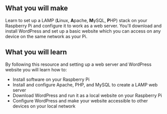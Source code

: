 ## What you will make
Learn to set up a LAMP (**L**inux, **A**pache, **M**ySQL, **P**HP) stack on your Raspberry Pi and configure it to work as a web server. You'll download and install WordPress and set up a basic website which you can access on any device on the same network as your Pi.

## What you will learn
 By following this resource and setting up a web server and WordPress website you will learn how to:

 - Install software on your Raspberry Pi
 - Install and configure Apache, PHP, and MySQL to create a LAMP web server
 - Download WordPress and run it as a local website on your Raspberry Pi
 - Configure WordPress and make your website accessible to other devices on your local network
